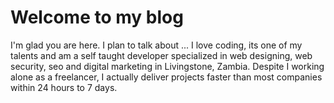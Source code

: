 # Welcome to my blog

I'm glad you are here. I plan to talk about ...
I love coding, its one of my talents and am a self taught developer specialized in web designing, web security, seo and digital marketing in Livingstone, Zambia. Despite I working alone as a freelancer, I actually deliver projects faster than most companies within 24 hours to 7 days.
